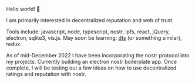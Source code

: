 Hello world! 👋

I am primarily interested in decentralized reputation and web of trust.

Tools include: javascript, node, typescript, nostr, ipfs, react, jQuery, electron, sqlite3, vis.js. May soon be learning: [dts](https://weiran-zsd.github.io/dts-cli/) (or something similar), redux.

As of mid-December 2022 I have been incorporating the nostr protocol into my projects. Currently building an electron nostr boilerplate app. Once complete, I will be testing out a few ideas on how to use decentralized ratings and reputation with nostr.
